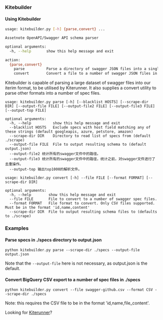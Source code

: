 ### Kitebuilder
#### Using Kitebuilder
```bash
usage: kitebuilder.py [-h] {parse,convert} ...

Assetnote OpenAPI/Swagger API schema parser

optional arguments:
  -h, --help       show this help message and exit

action:
  {parse,convert}
    parse          Parse a directory of swagger JSON files into a single JSON file output for Kiterunner
    convert        Convert a file to a number of swagger JSON files in the provided output directory
```

Kitebuilder is capable of parsing a large dataset of swagger files into our iterim format, to be utilised by Kiterunner.
It also supplies a convert utility to parse other formats into a number of spec files.

```
usage: kitebuilder.py parse [-h] [--blacklist HOSTS] [--scrape-dir DIR] [--output-file FILE] [--output-file2 FILE] [--output-file3 FILE] [--output-top FILE]

optional arguments:
  -h, --help          show this help message and exit
  --blacklist HOSTS   Exclude specs with host field matching any of these strings (default googleapis, azure, petstore, amazon)
  --scrape-dir DIR    Directory to read list of specs from (default ./scrape)
  --output-file FILE  File to output resulting schema to (default output.json)
  --output-file2 统计所有的swagger文件中的路径。
  --output-file3 统计所有的swagger文件中的路径，统计之前，对swagger文件进行了去重操作。
  --output-top 输出top1000的解析文件。
```

```
usage: kitebuilder.py convert [-h] --file FILE [--format FORMAT] [--scrape-dir DIR]

optional arguments:
  -h, --help        show this help message and exit
  --file FILE       File to convert to a number of swagger spec files.
  --format FORMAT   File format to convert. Only CSV files supported. Must be in the format 'id,name,content'
  --scrape-dir DIR  File to output resulting schema files to (defaults to ./scrape)
```
### Examples
#### Parse specs in ./specs directory to output.json
```
python kitebuilder.py parse --scrape-dir ./specs --output-file output.json
```
Note that the `--output-file` here is not necessary, as output.json is the default. 


#### Convert BigQuery CSV export to a number of spec files in ./specs
```
python kitebuilder.py convert --file swagger-github.csv --format CSV --scrape-dir ./specs
```
Note: this requires the CSV file to be in the format 'id,name,file_content'.

Looking for [Kiterunner](https://github.com/assetnote/kiterunner)?
